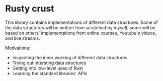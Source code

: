 # Rusty crust

This library contains implementations of different data structures. Some of the
data structures will be written from scratched by myself, some will be based on
others' implementations from online courses, Youtube's videos, and live streams.

Motivations:
+ Inspecting the inner working of different data structures
+ Trying out intersting data structures
+ Getting into low-level uses of Rust
+ Learning the standard libraries' APIs
